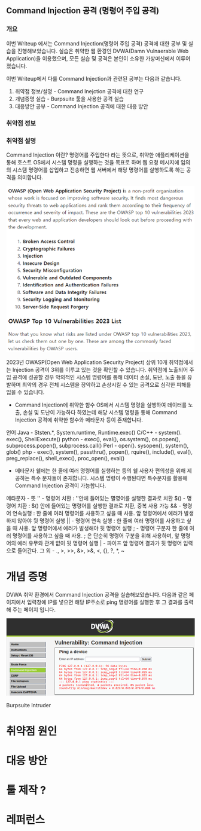 ## Command Injection 공격 (명령어 주입 공격)

### 개요
이번 Writeup 에서는 Command Injection(명령어 주입 공격) 공격에 대한 공부 및 실습을 진행해보았습니다. 실습은 취약한 웹 환경인 DVWA(Damn Vulnaerable Web Application)을 이용했으며, 모든 실습 및 공격은 본인이 소유한 가상머신에서 이루어졌습니다.

이번 Writeup에서 다룰 Command Injection과 관련된 공부는 다음과 같습니다.
1. 취약점 정보/설명 - Command Inejction 공격에 대한 연구
2. 개념증명 실습 - Burpsuite 툴을 사용한 공격 실습
3. 대응방안 공부 - Command Injection 공격에 대한 대응 방안

### 취약점 정보


### 취약점 설명
Command Injection 이란?
명령어를 주입한다 라는 뜻으로, 취약한 애플리케이션을 통해 호스트 OS에서 시스템 명령을 실행하는 것을 목표로 하며 웹 요청 메시지에 임의의 시스템 명령어를 삽입하고 전송하면 웹 서버에서 해당 명령어를 살행하도록 하는 공격을 의미합니다. 

![이미지](/assets/OWASP_injection.png)

2023년 OWASP(Open Web Application Security Project) 상위 10개 취약점에서는 Injection 공격이 3위를 이루고 있는 것을 확인할 수 있습니다. 취약점에 노출되어 주입 공격에 성공할 경우 악의적인 시스템 명령어를 통해 데이터 손실, 도난, 노출 등을 유발하며 최악의 경우 전체 시스템을 장악하고 손상시킬 수 있는 공격으로 심각한 피해를 입을 수 있습니다.

- Command Injection에 취약한 함수
OS에서 시스템 명령을 실행하여 데이터를 노출, 손실 및 도난이 가능하다 하였는데 해당 시스템 명령을 통해  Command Injection 공격에 취약한 함수와 메타문자 등이 존재합니다.

언어
Java - Ststen.*, System.runtime, Runtime.exec()
C/C++ - system(). exec(), ShellExecute()
python - exec(), eval(), os.system(), os.popen(), subprocess.popen(), subprocess.call()
Perl - open(). sysopen(), system(), glob()
php - exec(), system(), passthru(), popen(), rquire(), include(), eval(), preg_replace(), shell_exec(), proc_open(), eval()

- 메타문자
쉘에는 한 줄에 여러 명령어를 실행하는 등의 쉘 사용자 편의성을 위해 제공하는 특수 문자들이 존재합니다. 시스템 명령이 수행된다면 특수문자를 활용해 Command Injection 공격이 가능합니다.

메타문자 - 뜻
'' - 명령어 치환 : ''안에 들어있는 멸영어를 실행한 결과로 치환
$() - 명령어 치환 : $() 안에 들어있는 명령어를 실행한 결과로 치환, 중복 사용 가능
&& - 명령어 연속실행 : 한 줄에 여러 명령어를 사용하고 싶을 때 사용. 앞 명령어에서 에러가 발생하지 않아야 뒷 명령어 실행
|| - 명령어 연속 실행 : 한 줄에 여러 명령어를 사용하고 싶을 때 사용. 앞 명령어에서 에러가 발생해야 뒷 명령어 실행
; - 명령어 구분자 한 줄에 여러 명령어를 사용하고 싶을 때 사용. ; 은 단순히 명령어 구분을 위해 사용하며, 앞 명령어의 에러 유무와 관계 없이 뒷 명령어 실행
| - 파이프 앞 명령어 결과가 뒷 명령어 입력으로 들어간다.
그 외 - ., >, >>, &>, >&, <, {}, ?, *, ~


# 개념 증명
DVWA 취약 환경에서 Command Injection 공격을 실습해보았습니다. 다음과 같은 페이지에서 입력창에 IP를 넣으면 해당 IP주소로 ping 명령어를 실행한 후 그 결과를 출력해 주는 페이지 입니다.

![이미지](/assets/7_ping.png)

Burpsuite Intruder

# 취약점 원인

# 대응 방안

# 툴 제작 ?

# 레퍼런스
